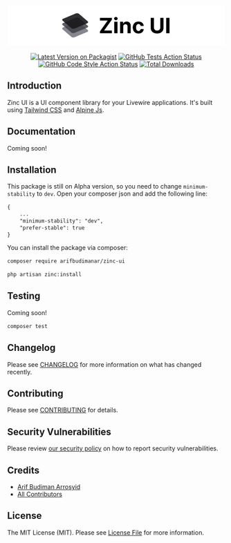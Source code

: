 <p align="center">
    <picture>
        <source srcset="/art/logo-light.svg" media="(prefers-color-scheme: light)">
        <source srcset="/art/logo-dark.svg" media="(prefers-color-scheme: dark)">
        <img src="/art/logo-light.svg" alt="Logo Zinc UI">
    </picture>
</p>

<p align="center">
    <a href="https://packagist.org/packages/arifbudimanar/zinc-ui"><img src="https://img.shields.io/packagist/v/arifbudimanar/zinc-ui.svg?style=flat-square" alt="Latest Version on Packagist"></a>
    <a href="https://packagist.org/packages/arifbudimanar/zinc-ui"><img src="https://img.shields.io/github/actions/workflow/status/arifbudimanar/zinc-ui/run-tests.yml?branch=main&label=tests&style=flat-square" alt="GitHub Tests Action Status"></a>
    <a href="https://packagist.org/packages/arifbudimanar/zinc-ui"><img src="https://img.shields.io/github/actions/workflow/status/arifbudimanar/zinc-ui/fix-php-code-style-issues.yml?branch=main&label=code%20style&style=flat-square" alt="GitHub Code Style Action Status"></a>
    <a href="https://packagist.org/packages/arifbudimanar/zinc-ui"><img src="https://img.shields.io/packagist/dt/arifbudimanar/zinc-ui.svg?style=flat-square" alt="Total Downloads"></a>
</p>

## Introduction

Zinc UI is a UI component library for your Livewire applications. It's built using [Tailwind CSS](https://tailwindcss.com/) and [Alpine Js](https://alpinejs.dev/).

## Documentation

Coming soon!

## Installation

This package is still on Alpha version, so you need to change `minimum-stability` to `dev`.
Open your composer json and add the following line:

```
{
    ...
    "minimum-stability": "dev",
    "prefer-stable": true
}
```

You can install the package via composer:

```bash
composer require arifbudimanar/zinc-ui
```

```bash
php artisan zinc:install
```

## Testing

Coming soon!

```bash
composer test
```

## Changelog

Please see [CHANGELOG](CHANGELOG.md) for more information on what has changed recently.

## Contributing

Please see [CONTRIBUTING](CONTRIBUTING.md) for details.

## Security Vulnerabilities

Please review [our security policy](../../security/policy) on how to report security vulnerabilities.

## Credits

-   [Arif Budiman Arrosyid](https://github.com/arifbudimanar)
-   [All Contributors](../../contributors)

## License

The MIT License (MIT). Please see [License File](LICENSE.md) for more information.
